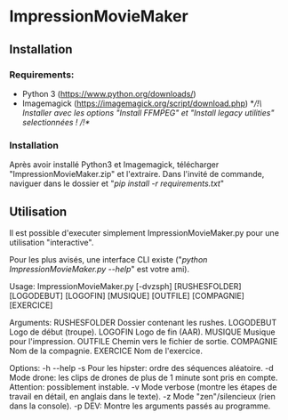 # ImpressionMovieMaker

## Installation

### Requirements:
- Python 3 (https://www.python.org/downloads/)
- Imagemagick (https://imagemagick.org/script/download.php) **/!\ Installer avec les options "Install FFMPEG" et "Install legacy utilities" selectionnées ! /!\**

### Installation
Après avoir installé Python3 et Imagemagick, télécharger "ImpressionMovieMaker.zip" et l'extraire. Dans l'invité de commande, naviguer dans le dossier et "*pip install -r requirements.txt*"

## Utilisation
Il est possible d'executer simplement ImpressionMovieMaker.py pour une utilisation "interactive".

Pour les plus avisés, une interface CLI existe ("*python ImpressionMovieMaker.py --help*" est votre ami).

  Usage: ImpressionMovieMaker.py [-dvzsph] [RUSHESFOLDER] [LOGODEBUT] [LOGOFIN] [MUSIQUE] [OUTFILE] [COMPAGNIE] [EXERCICE]

  Arguments:
    RUSHESFOLDER      Dossier contenant les rushes.
    LOGODEBUT         Logo de début (troupe).
    LOGOFIN           Logo de fin (AAR).
    MUSIQUE           Musique pour l'impression.
    OUTFILE           Chemin vers le fichier de sortie.
    COMPAGNIE         Nom de la compagnie.
    EXERCICE          Nom de l'exercice.

  Options:
    -h --help
    -s                Pour les hipster: ordre des séquences aléatoire.
    -d                Mode drone: les clips de drones de plus de 1 minute sont pris en compte. Attention: possiblement instable.
    -v                Mode verbose (montre les étapes de travail en détail, en anglais dans le texte).
    -z                Mode "zen"/silencieux (rien dans la console).
    -p                DEV: Montre les arguments passés au programme. 